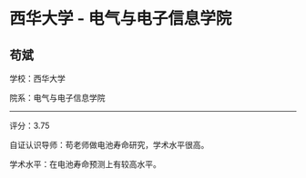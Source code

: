 # 西华大学 - 电气与电子信息学院

## 苟斌

学校：西华大学

院系：电气与电子信息学院

* * *

评分：3.75

自证认识导师：苟老师做电池寿命研究，学术水平很高。

学术水平：在电池寿命预测上有较高水平。
